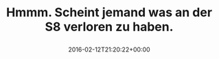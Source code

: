 ---
retweeted: false
source: <a href="http://getfalcon.pro" rel="nofollow">Falcon Pro Material</a>
entities:
  user_mentions: []
  urls: []
  symbols: []
  media:
  - expanded_url: https://twitter.com/bascht/status/698255349032349696/photo/1
    indices:
    - '54'
    - '77'
    url: https://t.co/boxrkCfWOe
    media_url: http://pbs.twimg.com/media/CbCzihBWcAAhSiw.jpg
    id_str: '698255347803385856'
    id: '698255347803385856'
    media_url_https: https://pbs.twimg.com/media/CbCzihBWcAAhSiw.jpg
    sizes:
      small:
        w: '383'
        h: '680'
        resize: fit
      medium:
        w: '675'
        h: '1200'
        resize: fit
      large:
        w: '1024'
        h: '1820'
        resize: fit
      thumb:
        w: '150'
        h: '150'
        resize: crop
    type: photo
    display_url: pic.twitter.com/boxrkCfWOe
  hashtags: []
display_text_range:
- '0'
- '77'
favorite_count: '0'
id_str: '698255349032349696'
truncated: false
retweet_count: '0'
id: '698255349032349696'
possibly_sensitive: false
created_at: Fri Feb 12 21:20:22 +0000 2016
favorited: false
full_text: Hmmm. Scheint jemand was an der S8 verloren zu haben.
lang: de
extended_entities:
  media:
  - expanded_url: https://twitter.com/bascht/status/698255349032349696/photo/1
    indices:
    - '54'
    - '77'
    url: https://t.co/boxrkCfWOe
    media_url: http://pbs.twimg.com/media/CbCzihBWcAAhSiw.jpg
    id_str: '698255347803385856'
    id: '698255347803385856'
    media_url_https: https://pbs.twimg.com/media/CbCzihBWcAAhSiw.jpg
    sizes:
      small:
        w: '383'
        h: '680'
        resize: fit
      medium:
        w: '675'
        h: '1200'
        resize: fit
      large:
        w: '1024'
        h: '1820'
        resize: fit
      thumb:
        w: '150'
        h: '150'
        resize: crop
    type: photo
    display_url: pic.twitter.com/boxrkCfWOe
tags:
- pesos/twitter
date: '2016-02-12T21:20:22+00:00'
src: https://twitter.com/bascht/status/698255349032349696
original_url: https://twitter.com/bascht/status/698255349032349696
type: twitter_tweet
media_url: https://img.bascht.com/twitter/pbs.twimg.com/media/CbCzihBWcAAhSiw.jpg
text: Hmmm. Scheint jemand was an der S8 verloren zu haben.
title: 'Hmmm. Scheint jemand was an der S8 verloren zu haben.

  '

---